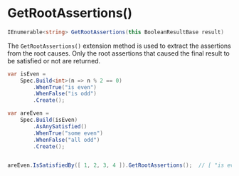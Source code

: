 ﻿# GetRootAssertions()

```csharp
IEnumerable<string> GetRootAssertions(this BooleanResultBase result)
```

The `GetRootAssertions()` extension method is used to extract the assertions from the root causes.
Only the root assertions that caused the final result to be satisfied or not are returned.

```csharp
var isEven = 
    Spec.Build<int>(n => n % 2 == 0)
        .WhenTrue("is even")
        .WhenFalse("is odd")
        .Create();

var areEven = 
    Spec.Build(isEven)
        .AsAnySatisfied()
        .WhenTrue("some even")
        .WhenFalse("all odd")
        .Create();


areEven.IsSatisfiedBy([ 1, 2, 3, 4 ]).GetRootAssertions();  // [ "is even" ]
```